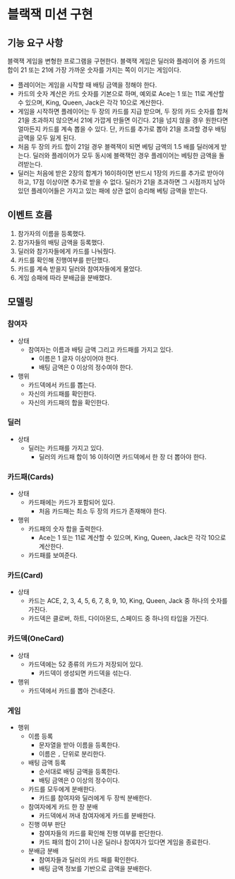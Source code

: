 # 블랙잭 미션 구현

## 기능 요구 사항

블랙잭 게임을 변형한 프로그램을 구현한다. 블랙잭 게임은 딜러와 플레이어 중 카드의 합이 21 또는 21에 가장 가까운 숫자를 가지는 쪽이 이기는 게임이다.

- 플레이어는 게임을 시작할 때 배팅 금액을 정해야 한다. 
- 카드의 숫자 계산은 카드 숫자를 기본으로 하며, 예외로 Ace는 1 또는 11로 계산할 수 있으며, King, Queen, Jack은 각각 10으로 계산한다. 
- 게임을 시작하면 플레이어는 두 장의 카드를 지급 받으며, 두 장의 카드 숫자를 합쳐 21을 초과하지 않으면서 21에 가깝게 만들면 이긴다. 21을 넘지 않을 경우 원한다면 얼마든지 카드를 계속 뽑을 수 있다. 단, 카드를 추가로 뽑아 21을 초과할 경우 배팅 금액을 모두 잃게 된다. 
- 처음 두 장의 카드 합이 21일 경우 블랙잭이 되면 베팅 금액의 1.5 배를 딜러에게 받는다. 딜러와 플레이어가 모두 동시에 블랙잭인 경우 플레이어는 베팅한 금액을 돌려받는다. 
- 딜러는 처음에 받은 2장의 합계가 16이하이면 반드시 1장의 카드를 추가로 받아야 하고, 17점 이상이면 추가로 받을 수 없다. 딜러가 21을 초과하면 그 시점까지 남아 있던 플레이어들은 가지고 있는 패에 상관 없이 승리해 베팅 금액을 받는다.

## 이벤트 흐름

1. 참가자의 이름을 등록했다.
2. 참가자들의 배팅 금액을 등록했다.
3. 딜러와 참가자들에게 카드를 나눠줬다.
4. 카드를 확인해 진행여부를 판단했다.
5. 카드를 계속 받을지 딜러와 참여자들에게 물었다.
6. 게임 승패에 따라 분배금을 분배했다.

## 모델링
### 참여자
- 상태
  - 참여자는 이름과 배팅 금액 그리고 카드패를 가지고 있다.
    - 이름은 1 글자 이상이어야 한다.
    - 배팅 금액은 0 이상의 정수여야 한다.
- 행위
  - 카드덱에서 카드를 뽑는다.
  - 자신의 카드패를 확인한다.
  - 자신의 카드패의 합을 확인한다.

### 딜러
- 상태
  - 딜러는 카드패를 가지고 있다.
    - 딜러의 카드패 합이 16 이하이면 카드덱에서 한 장 더 뽑아야 한다.

### 카드패(Cards)
- 상태
  - 카드패에는 카드가 포함되어 있다.
    - 처음 카드패는 최소 두 장의 카드가 존재해야 한다.
- 행위
    - 카드패의 숫자 합을 출력한다.
      - Ace는 1 또는 11로 계산할 수 있으며, King, Queen, Jack은 각각 10으로 계산한다.
    - 카드패를 보여준다.

### 카드(Card)
- 상태
  - 카드는 ACE, 2, 3, 4, 5, 6, 7, 8, 9, 10, King, Queen, Jack 중 하나의 숫자를 가진다.
  - 카드덱은 클로버, 하트, 다이아몬드, 스페이드 중 하나의 타입을 가진다.

### 카드덱(OneCard)
- 상태
  - 카드덱에는 52 종류의 카드가 저장되어 있다.
    - 카드덱이 생성되면 카드덱을 섞는다.
- 행위
  - 카드덱에서 카드를 뽑아 건네준다.

### 게임
- 행위
  - 이름 등록
    - 문자열을 받아 이름을 등록한다.
    - 이름은 `,` 단위로 분리한다.
  - 배팅 금액 등록
    - 순서대로 배팅 금액을 등록한다.
    - 배팅 금액은 0 이상의 정수이다.
  - 카드를 모두에게 분배한다.
    - 카드를 참여자와 딜러에게 두 장씩 분배한다.
  - 참여자에게 카드 한 장 분배
    - 카드덱에서 꺼내 참여자에게 카드를 분배한다.
  - 진행 여부 판단
    - 참여자들의 카드를 확인해 진행 여부를 판단한다.
    - 카드 패의 합이 21이 나온 딜러나 참여자가 있다면 게임을 종료한다.
  - 분배금 분배
    - 참여자들과 딜러의 카드 패를 확인한다.
    - 배팅 금액 정보를 기반으로 금액을 분배한다.
